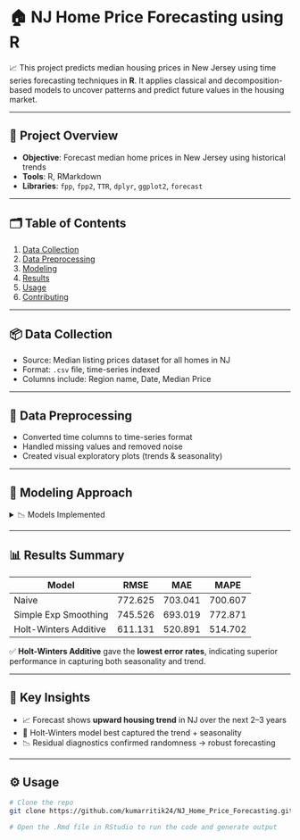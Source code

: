 # 🏠 NJ Home Price Forecasting using R

📈 This project predicts median housing prices in New Jersey using time series forecasting techniques in **R**. It applies classical and decomposition-based models to uncover patterns and predict future values in the housing market.

---

## 📁 Project Overview

- **Objective**: Forecast median home prices in New Jersey using historical trends
- **Tools**: R, RMarkdown
- **Libraries**: `fpp`, `fpp2`, `TTR`, `dplyr`, `ggplot2`, `forecast`

---

## 🗂️ Table of Contents

1. [Data Collection](#data-collection)
2. [Data Preprocessing](#data-preprocessing)
3. [Modeling](#modeling)
4. [Results](#results)
5. [Usage](#usage)
6. [Contributing](#contributing)

---

## 📦 Data Collection

- Source: Median listing prices dataset for all homes in NJ  
- Format: `.csv` file, time-series indexed  
- Columns include: Region name, Date, Median Price

---

## 🔧 Data Preprocessing

- Converted time columns to time-series format
- Handled missing values and removed noise
- Created visual exploratory plots (trends & seasonality)

---

## 🤖 Modeling Approach

<details>
<summary>📉 Models Implemented</summary>

- **Baseline Models**:  
  - Naive Forecast  
  - Moving Average  
  - Simple Exponential Smoothing (SES)

- **Advanced Model**:  
  - Holt-Winters Additive  
  - Decomposition Additive (Season-Trend)

</details>

---

## 📊 Results Summary

| Model                 | RMSE     | MAE     | MAPE    |
|----------------------|----------|---------|---------|
| Naive                | 772.625  | 703.041 | 700.607 |
| Simple Exp Smoothing | 745.526  | 693.019 | 772.871 |
| Holt-Winters Additive| 611.131  | 520.891 | 514.702 |

✅ **Holt-Winters Additive** gave the **lowest error rates**, indicating superior performance in capturing both seasonality and trend.

---

## 🧠 Key Insights

- 📈 Forecast shows **upward housing trend** in NJ over the next 2–3 years
- 🧪 Holt-Winters model best captured the trend + seasonality
- 📉 Residual diagnostics confirmed randomness → robust forecasting

---

## ⚙️ Usage

```bash
# Clone the repo
git clone https://github.com/kumarritik24/NJ_Home_Price_Forecasting.git

# Open the .Rmd file in RStudio to run the code and generate output

